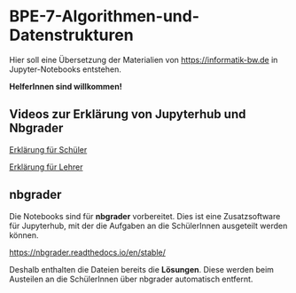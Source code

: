 # BPE-7-Algorithmen-und-Datenstrukturen

Hier soll eine Übersetzung der Materialien von <https://informatik-bw.de> in Jupyter-Notebooks entstehen.

**HelferInnen sind willkommen!**

## Videos zur Erklärung von Jupyterhub und Nbgrader

[Erklärung für Schüler](https://vimeo.com/448597506)

[Erklärung für Lehrer](https://vimeo.com/448613640)

## nbgrader
Die Notebooks sind für **nbgrader** vorbereitet. Dies ist eine Zusatzsoftware für Jupyterhub, mit der die Aufgaben an die SchülerInnen ausgeteilt werden können.

<https://nbgrader.readthedocs.io/en/stable/>

Deshalb enthalten die Dateien bereits die **Lösungen**. Diese werden beim Austeilen an die SchülerInnen über nbgrader automatisch entfernt.

 
